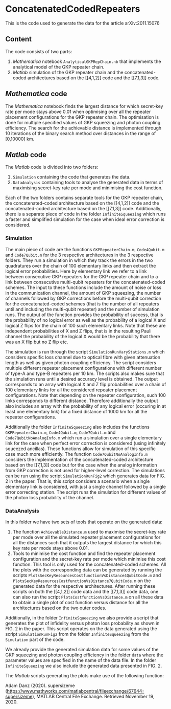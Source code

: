 # ConcatenatedCodedRepeaters

This is the code used to generate the data for the article arXiv:2011.15076

## Content
The code consists of two parts:

1. *Mathematica* notebook `AnalyticalGKPRepChain.nb` that implements the analytical model of the GKP repeater chain.
2.  *Matlab* simulation of the GKP repeater chain and the concatenated-coded architectures based on the [[4,1,2]] code and the [[7,1,3]] code.

## *Mathematica* code

The *Mathematica* notebook finds the largest distance for which secret-key rate per mode stays above 0.01 when optimising over all the repeater placement configurations for the GKP repeater chain. The optimisation is done for multiple specified values of GKP squeezing and photon coupling efficiency. The search for the achievable distance is implemented through 10 iterations of the binary search method over distances in the range of [0,10000] km.

## *Matlab* code

The *Matlab* code is divided into two folders:

1. `Simulation` containing the code that generates the data.
2.  `DataAnalysis` containing tools to analyse the generated data in terms of maximising secret-key rate per mode and minimising the cost function.

Each of the two folders contains separate tools for the GKP repeater chain, the concatenated-coded architecture based on the [[4,1,2]] code and the concatenated-coded architecture based on the [[7,1,3]] code. Additionally, there is a separate piece of code in the folder `InfiniteSqueezing` which runs a faster and simplified simulation for the case when ideal error correction is considered.

### Simulation

The main piece of code are the functions `GKPRepeaterChain.m`, `Code4Qubit.m` and `Code7Qubit.m` for the 3 respective architectures in the 3 respective folders. They run a simulation in which they track the errors in the two quadratures over the chain of 100 elementary links and then extract the logical error probabilities. Here by elementary link we refer to a link between consecutive GKP repeaters for the GKP repeater chain and to a link between consecutive multi-qubit repeaters for the concatenated-coded schemes. The input to these functions include the amount of noise or loss in the communication channel, the amount of GKP squeezing, the number of channels followed by GKP corrections before the multi-qubit correction for the concatenated-coded schemes (that is the number of all repeaters until and including the multi-qubit repeater) and the number of simulation runs. The output of the function provides the probability of success, that is the probability of no logical error as well as the probability of a logical X and logical Z flips for the chain of 100 such elementary links. Note that these are independent probabilities of X and Z flips, that is in the resulting Pauli channel the probability of the logical X would be the probability that there was an X flip but no Z flip etc.

The simulation is run through the script `SimulationRunVaryStations.m` which considers specific loss channel due to optical fibre with given attenuation length as well as given photon coupling efficiency. The script considers multiple different repeater placement configurations with different number of type-A and type-B repeaters per 10 km. The scripts also makes sure that the simulation runs until a desired accuracy level is obtained. The output corresponds to an array with logical X and Z flip probabilities over a chain of 100 elementary links for all the considered repeater placement configurations. Note that depending on the repeater configuration, such 100 links corresponds to different distance. Therefore additionally the output also includes an array with the probability of any logical error (occuring in at least one elementary link) for a fixed distance of 1000 km for all the repeater configurations.

Additionally the folder `InfiniteSqueezing` also includes the functions `GKPRepeaterChain.m`, `Code4Qubit.m`, `Code7Qubit.m` and `Code7QubitNoAnalogInfo.m` which run a simulation over a single elementary link for the case when perfect error correction is considered (using infinitely squeezed ancillas). These functions allow for simulation of this specific case much more efficiently. The function `Code7QubitNoAnalogInfo.m` considers the implementation of the concatenated-coded architecture based on the [[7,1,3]] code but for the case when the analog information from GKP correction is not used for higher-level correction. The simulations can be run using the script `SimulationRunFig2` which generates data for FIG. 2 in the paper. That is, this script considers a scenario when a single elementary link is considered, with just a single channel followed by a single error correcting station. The script runs the simulation for different values of the photon loss probability of the channel. 


### DataAnalysis

In this folder we have two sets of tools that operate on the generated data:

1. The function `AchievableDistance.m` used to maximise the secret-key rate per mode over all the simulated repeater placement configurations for all the distances such that it outputs the largest distance for which this key rate per mode stays above 0.01.
2. Tools to minimise the cost function and find the repeater placement configuration and the secret-key rate per mode which minimise this cost function. This tool is only used for the concatenated-coded schemes. All the plots with the corresponding data can be generated by running the scripts `PlotsSecKeyResourcesCostfunctionVsDistance4QubitCode.m` and `PlotsSecKeyResourcesCostfunctionVsDistance7QubitCode.m` on the generated data for the respective architectures. After running these scripts on both the [[4,1,2]] code data and the [[7,1,3]] code data, one can also run the script `PlotsCostfunctionVsDistance.m` on all these data to obtain a single plot of cost function versus distance for all the architectures based on the two outer codes.

Additionally, in the folder `InfiniteSqueezing` we also provide a script that generates the plot of infidelity versus photon loss probability as shown in FIG. 2 in the paper. This script operates on the data generated using the script `SimulationRunFig2` from the folder `InfiniteSqueezing` from the `Simulation` part of the code.

We already provide the generated simulation data for some values of the GKP squeezing and photon coupling efficiency in the folder `data` where the parameter values are specified in the name of the data file. In the folder `InfiniteSqueezing` we also include the generated data presented in FIG. 2.

The *Matlab* scripts generating the plots make use of the following function:

Adam Danz (2020). supersizeme (https://www.mathworks.com/matlabcentral/fileexchange/67644-supersizeme), MATLAB Central File Exchange. Retrieved November 19, 2020.
 